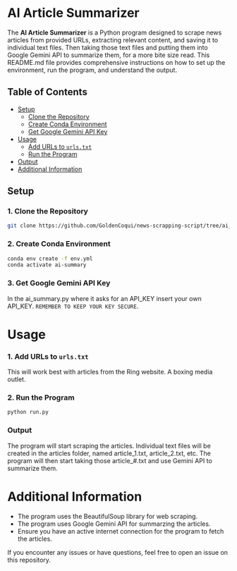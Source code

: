 # AI Article Summarizer

The **AI Article Summarizer** is a Python program designed to scrape news articles from provided URLs, extracting relevant content, and saving it to individual text files.  Then taking those text files and putting them into Google Gemini API to summarize them, for a more bite size read. This README.md file provides comprehensive instructions on how to set up the environment, run the program, and understand the output.

## Table of Contents

- [Setup](#setup)
  - [Clone the Repository](#1-clone-the-repository)
  - [Create Conda Environment](#2-create-conda-environment)
  - [Get Google Gemini API Key](#3-get-google-gemini-api-key)
- [Usage](#usage)
  - [Add URLs to `urls.txt`](#1-add-urls-to-urlstxt)
  - [Run the Program](#2-run-the-program)
- [Output](#output)
- [Additional Information](#additional-information)

## Setup

### 1. Clone the Repository

```bash
git clone https://github.com/GoldenCoqui/news-scrapping-script/tree/ai_summary
```

### 2. Create Conda Environment

```bash
conda env create -f env.yml
conda activate ai-summary
```

### 3. Get Google Gemini API Key
In the ai_summary.py where it asks for an API_KEY insert your own API_KEY. `REMEMBER TO KEEP YOUR KEY SECURE`.

# Usage

### 1. Add URLs to `urls.txt`

This will work best with articles from the Ring website.  A boxing media outlet.

### 2. Run the Program

```bash
python run.py
```
### Output

The program will start scraping the articles. Individual text files will be created in the articles folder, named article_1.txt, article_2.txt, etc.  The program will then start taking those article_#.txt and use Gemini API to summarize them.

# Additional Information

   - The program uses the BeautifulSoup library for web scraping.
   - The program uses Google Gemini API for summarzing the articles.
   - Ensure you have an active internet connection for the program to fetch the articles.

If you encounter any issues or have questions, feel free to open an issue on this repository.

